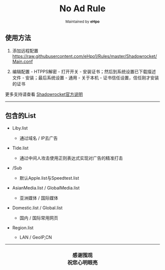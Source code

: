 <h1 align="center">
No Ad Rule
</h1>
<p align="center">
<sup>
Maintained by <b>eHpo</b>
</sup>
</p>


## 使用方法

1. 添加远程配置  
   <https://raw.githubusercontent.com/eHpo1/Rules/master/Shadowrocket/Main.conf>

2. 编辑配置 - HTPPS解密 - 打开开关 - 安装证书；然后到系统设置已下载描述文件 - 安装；最后系统设置 - 通用 - 关于本机 - 证书信任设置，信任刚才安装的证书

更多支持请查看 [Shadowrocket官方说明](https://github.com/Shadowrocket)

-------

## 包含的List

* Liby.list
    * 通过域名 / IP去广告

* Tide.list
    * 通过中间人攻击使用正则表达式实现对广告的精准打击

* /Sub
    * 默认Apple.list与Speedtest.list

* AsianMedia.list / GlobalMedia.list
    * 亚洲媒体 / 国际媒体

* Domestic.list / Global.list
    * 国内 / 国际常用网页

* Region.list
	* LAN / GeoIP,CN

-------

<h3 align="center">
<p>感谢围观
<br>祝您心明眼亮</b>
</p>
</h3>
